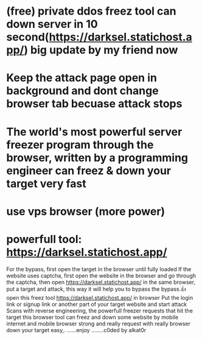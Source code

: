 # (free) private  ddos freez tool can down server in 10 second(https://darksel.statichost.app/)   big update by my friend now
# Keep the attack page open in background and dont change browser tab becuase attack stops
# The world's most powerful server freezer program through the browser, written by a programming engineer can freez & down your target very fast 
 # use vps browser (more power)
 # powerfull tool: https://darksel.statichost.app/
For the bypass, first open the target in the browser until fully loaded If the website uses captcha, first open the website in the browser and go through the captcha, then open https://darksel.statichost.app/ in the same browser, put a target and attack, this way it will help you to bypass the bypass.👍 open this freez tool https://darksel.statichost.app/ in browser Put the login link or signup link or another part of your target website and start attack Scans with reverse engineering, the powerfull freezer requests that hit the target this browser tool can freez and  down some website by mobile internet and mobile browser  strong and really request with really browser down your target easy,. ......enjoy
........c0ded by alkat0r
